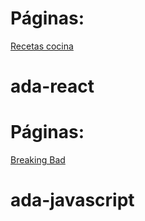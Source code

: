 # Páginas:
[Recetas cocina](https://chiararv.github.io/ada-react/pastry-recipes/public/index.html)

# ada-react
# Páginas:
[Breaking Bad](https://chiararv.github.io/ada-javascript/javascript/Ejercicios/13_fetch/BreakingBad/index.html)

# ada-javascript

